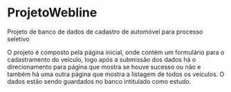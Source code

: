# ProjetoWebline
Projeto de banco de dados de cadastro de automóvel para processo seletivo 

O projeto é composto pela página inicial, onde contém um formulário para o cadastramento do veículo, logo após a submissão dos dados há o direcionamento para página que mostra se houve sucesso ou não e também há uma outra página que mostra a listagem de todos os veículos.
O dados estão sendo guardados no banco intitulado como estudo.
